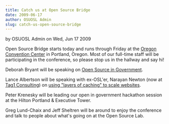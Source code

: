 ```yaml
---
title: Catch us at Open Source Bridge
date: 2009-06-17
author: OSUOSL Admin
slug: catch-us-open-source-bridge
---
```

by OSUOSL Admin on Wed, Jun 17 2009

Open Source Bridge starts today and runs through Friday at the
[Oregon Convention Center](http://oregoncc.org/) in Portland, Oregon. 
Most of our full-time staff will be participating in the conference, 
so please stop us in the hallway and say hi!

Deborah Bryant will be speaking on [Open Source in Government](http://opensourcebridge.org/sessions/269).

Lance Albertson will be speaking with ex-OSL'er, Narayan Newton (now at
[Tag1 Consulting](http://tag1consulting.com/)) on 
[using "layers of caching" to scale websites](http://opensourcebridge.org/sessions/133).

Peter Krenesky will be leading our open in government hackathon session at the
Hilton Portland & Executive Tower.

Greg Lund-Chaix and Jeff Sheltren will be around to enjoy the conference and
talk to people about what's going on at the Open Source Lab.